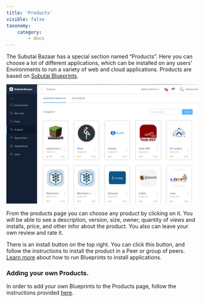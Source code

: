 ```yaml
---
title: 'Products'
visible: false
taxonomy:
    category:
        - docs
---
```


The Subutai Bazaar has a special section named “Products”. Here you can choose a lot of different applications, which can be installed on any users’ Environments to run a variety of web and cloud applications. Products are based on [Subutai Blueprints](../../../blueprints).

![Products](products.png)

From the products page you can choose any product by clicking on it. You will be able to see a description, version, size, owner, quantity of views and installs, price, and other infor about the product. You also can leave your own review and rate it.

There is an install button on the top right. You can click this button, and follow the instructions to install the product in a Peer or group of peers. [Learn more](../../../blueprints/using-blueprints) about how to run Blueprints to install applications.

### Adding your own Products.

In order to add your own Blueprints to the Products page, follow the instructions provided [here](../../use-account-tools#my-blueprints).
